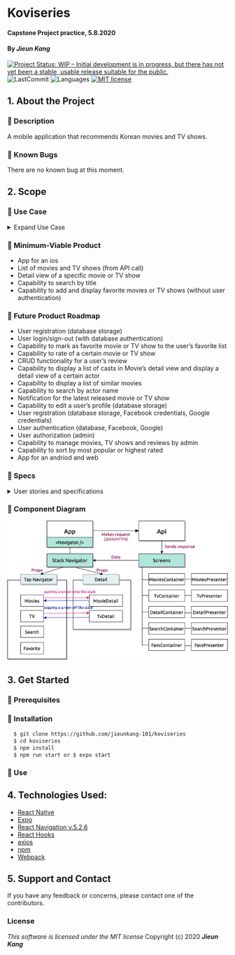 # Koviseries 

#### Capstone Project practice, 5.8.2020

#### By **_Jieun Kang_**
[![Project Status: WIP – Initial development is in progress, but there has not yet been a stable, usable release suitable for the public.](https://www.repostatus.org/badges/latest/wip.svg)](https://www.repostatus.org/#wip)
![LastCommit](https://img.shields.io/github/last-commit/jieunkang-101/React-Review-App)
![Languages](https://img.shields.io/github/languages/top/jieunkang-101/React-Review-App)
[![MIT license](https://img.shields.io/badge/License-MIT-orange.svg)](https://lbesson.mit-license.org/)


## 1. About the Project

### :small_orange_diamond: Description
A mobile application that recommends Korean movies and TV shows.

### :small_orange_diamond: Known Bugs
There are no known bug at this moment.


## 2. Scope

### :small_orange_diamond: Use Case
<details>
<summary>Expand Use Case</summary>
The users of this app will be those who are interested in Korean movies and TV shows but are uncomfortable to search with a specific query. Users don’t need to search using filters on existing massive movie applications. I think there are more and more people interested in Korean movies and TV shows these days, but there is not enough app to provide information about them. This application will be focused on that need.

The product will be able to display movies and TV shows that are now playing, popular, upcoming, top-rated, and show the details of each movie or TV show.

The product will offer search functionality.

(Users will be able to sign-up, login, and sign-out. Users can mark as a favorite movie or TV show and see them on their favorite list.)
</details>

### :small_orange_diamond: Minimum-Viable Product
* App for an ios
* List of movies and TV shows (from API call)
* Detail view of a specific movie or TV show
* Capability to search by title
* Capability to add and display favorite movies or TV shows (without user authentication)

### :small_orange_diamond: Future Product Roadmap
* User registration (database storage)
* User login/sign-out (with database authentication)
* Capability to mark as favorite movie or TV show to the user’s favorite list 
* Capability to rate of a certain movie or TV show
* CRUD functionality for a user’s review
* Capability to display a list of casts in Movie’s detail view and display a detail view of a certain actor
* Capability to display a list of similar movies 
* Capability to search by actor name
* Notification for the latest released movie or TV show
* Capability to edit a user’s profile (database storage)
* User registration (database storage, Facebook credentials, Google credentials)
* User authentication (database, Facebook, Google)
* User authorization (admin)
* Capability to manage movies, TV shows and reviews by admin
* Capability to sort by most popular or highest rated
* App for an andriod and web

### :small_orange_diamond: Specs
<details>
  <summary>User stories and specifications</summary>
</details>  

### :small_orange_diamond: Component Diagram 
  <img src="./assets/diagram.jpg" alt="Application Component Tree" width= "640px" /> 


## 3. Get Started  

### :small_orange_diamond: Prerequisites

### :small_orange_diamond: Installation
```
  $ git clone https://github.com/jieunkang-101/koviseries
  $ cd koviseries
  $ npm install  
  $ npm run start or $ expo start
```

### :small_orange_diamond: Use



## 4. Technologies Used:
+ [React Native](https://reactnative.dev/) 
+ [Expo](https://docs.expo.io/)
+ [React Navigation v.5.2.6](https://reactnavigation.org/)
+ [React Hooks](https://reactjs.org/docs/hooks-intro.html)
+ [axios](https://github.com/axios/axios)
+ [npm](https://www.npmjs.com/) 
+ [Webpack](https://webpack.js.org/)


## 5. Support and Contact
If you have any feedback or concerns, please contact one of the contributors.

### License
*This software is licensed under the MIT license*
Copyright (c) 2020 **_Jieun Kang_**